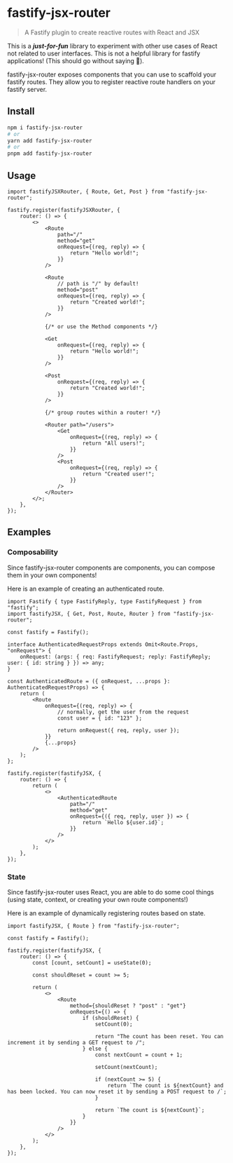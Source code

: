 # fastify-jsx-router

> A Fastify plugin to create reactive routes with React and JSX

This is a **_just-for-fun_** library to experiment with other use cases of React not related to user interfaces. This is not a helpful library for fastify applications! (This should go without saying 🙂).

fastify-jsx-router exposes components that you can use to scaffold your fastify routes. They allow you to register reactive route handlers on your fastify server.

## Install

```sh
npm i fastify-jsx-router
# or
yarn add fastify-jsx-router
# or
pnpm add fastify-jsx-router
```

## Usage

```tsx
import fastifyJSXRouter, { Route, Get, Post } from "fastify-jsx-router";

fastify.register(fastifyJSXRouter, {
	router: () => {
		<>
			<Route
				path="/"
				method="get"
				onRequest={(req, reply) => {
					return "Hello world!";
				}}
			/>

			<Route
				// path is "/" by default!
				method="post"
				onRequest={(req, reply) => {
					return "Created world!";
				}}
			/>

			{/* or use the Method components */}

			<Get
				onRequest={(req, reply) => {
					return "Hello world!";
				}}
			/>

			<Post
				onRequest={(req, reply) => {
					return "Created world!";
				}}
			/>

			{/* group routes within a router! */}

			<Router path="/users">
				<Get
					onRequest={(req, reply) => {
						return "All users!";
					}}
				/>
				<Post
					onRequest={(req, reply) => {
						return "Created user!";
					}}
				/>
			</Router>
		</>;
	},
});
```

## Examples

### Composability

Since fastify-jsx-router components are components, you can compose them in your own components!

Here is an example of creating an authenticated route.

```tsx
import Fastify { type FastifyReply, type FastifyRequest } from "fastify";
import fastifyJSX, { Get, Post, Route, Router } from "fastify-jsx-router";

const fastify = Fastify();

interface AuthenticatedRequestProps extends Omit<Route.Props, "onRequest"> {
	onRequest: (args: { req: FastifyRequest; reply: FastifyReply; user: { id: string } }) => any;
}

const AuthenticatedRoute = ({ onRequest, ...props }: AuthenticatedRequestProps) => {
	return (
		<Route
			onRequest={(req, reply) => {
				// normally, get the user from the request
				const user = { id: "123" };

				return onRequest({ req, reply, user });
			}}
			{...props}
		/>
	);
};

fastify.register(fastifyJSX, {
	router: () => {
		return (
			<>
				<AuthenticatedRoute
					path="/"
					method="get"
					onRequest={({ req, reply, user }) => {
						return `Hello ${user.id}`;
					}}
				/>
			</>
		);
	},
});
```

### State

Since fastify-jsx-router uses React, you are able to do some cool things (using state, context, or creating your own route components!)

Here is an example of dynamically registering routes based on state.

```tsx
import fastifyJSX, { Route } from "fastify-jsx-router";

const fastify = Fastify();

fastify.register(fastifyJSX, {
	router: () => {
		const [count, setCount] = useState(0);

		const shouldReset = count >= 5;

		return (
			<>
				<Route
					method={shouldReset ? "post" : "get"}
					onRequest={() => {
						if (shouldReset) {
							setCount(0);

							return "The count has been reset. You can increment it by sending a GET request to /";
						} else {
							const nextCount = count + 1;

							setCount(nextCount);

							if (nextCount >= 5) {
								return `The count is ${nextCount} and has been locked. You can now reset it by sending a POST request to /`;
							}

							return `The count is ${nextCount}`;
						}
					}}
				/>
			</>
		);
	},
});
```
